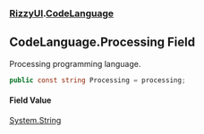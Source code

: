 ### [RizzyUI](RizzyUI 'RizzyUI').[CodeLanguage](RizzyUI.CodeLanguage 'RizzyUI.CodeLanguage')

## CodeLanguage.Processing Field

Processing programming language.

```csharp
public const string Processing = processing;
```

#### Field Value
[System.String](https://docs.microsoft.com/en-us/dotnet/api/System.String 'System.String')